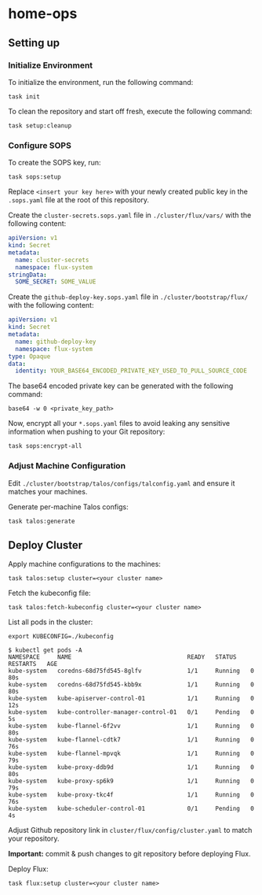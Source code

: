 # home-ops

## Setting up

### Initialize Environment

To initialize the environment, run the following command:

```shell
task init
```

To clean the repository and start off fresh, execute the following command:

```shell
task setup:cleanup
```

### Configure SOPS

To create the SOPS key, run:

```shell
task sops:setup
```

Replace `<insert your key here>` with your newly created public key in the `.sops.yaml` file at the root of this repository.

Create the `cluster-secrets.sops.yaml` file in `./cluster/flux/vars/` with the following content:

```yaml
apiVersion: v1
kind: Secret
metadata:
  name: cluster-secrets
  namespace: flux-system
stringData:
  SOME_SECRET: SOME_VALUE
```

Create the `github-deploy-key.sops.yaml` file in `./cluster/bootstrap/flux/` with the following content:

```yaml
apiVersion: v1
kind: Secret
metadata:
  name: github-deploy-key
  namespace: flux-system
type: Opaque
data:
  identity: YOUR_BASE64_ENCODED_PRIVATE_KEY_USED_TO_PULL_SOURCE_CODE
```

The base64 encoded private key can be generated with the following command:

```shell
base64 -w 0 <private_key_path>
```

Now, encrypt all your `*.sops.yaml` files to avoid leaking any sensitive information when pushing to your Git repository:

```shell
task sops:encrypt-all
```

### Adjust Machine Configuration

Edit `./cluster/bootstrap/talos/configs/talconfig.yaml` and ensure it matches your machines.

Generate per-machine Talos configs:

```shell
task talos:generate
```

## Deploy Cluster

Apply machine configurations to the machines:

```shell
task talos:setup cluster=<your cluster name>
```

Fetch the kubeconfig file:

```shell
task talos:fetch-kubeconfig cluster=<your cluster name>
```

List all pods in the cluster:

```shell
export KUBECONFIG=./kubeconfig

$ kubectl get pods -A
NAMESPACE     NAME                                 READY   STATUS    RESTARTS   AGE
kube-system   coredns-68d75fd545-8glfv             1/1     Running   0          80s
kube-system   coredns-68d75fd545-kbb9x             1/1     Running   0          80s
kube-system   kube-apiserver-control-01            1/1     Running   0          12s
kube-system   kube-controller-manager-control-01   0/1     Pending   0          5s
kube-system   kube-flannel-6f2vv                   1/1     Running   0          80s
kube-system   kube-flannel-cdtk7                   1/1     Running   0          76s
kube-system   kube-flannel-mpvqk                   1/1     Running   0          79s
kube-system   kube-proxy-ddb9d                     1/1     Running   0          80s
kube-system   kube-proxy-sp6k9                     1/1     Running   0          79s
kube-system   kube-proxy-tkc4f                     1/1     Running   0          76s
kube-system   kube-scheduler-control-01            0/1     Pending   0          4s
```

Adjust Github repository link in `cluster/flux/config/cluster.yaml` to match your repository.

**Important:** commit & push changes to git repository before deploying Flux.

Deploy Flux:

```shell
task flux:setup cluster=<your cluster name>
```